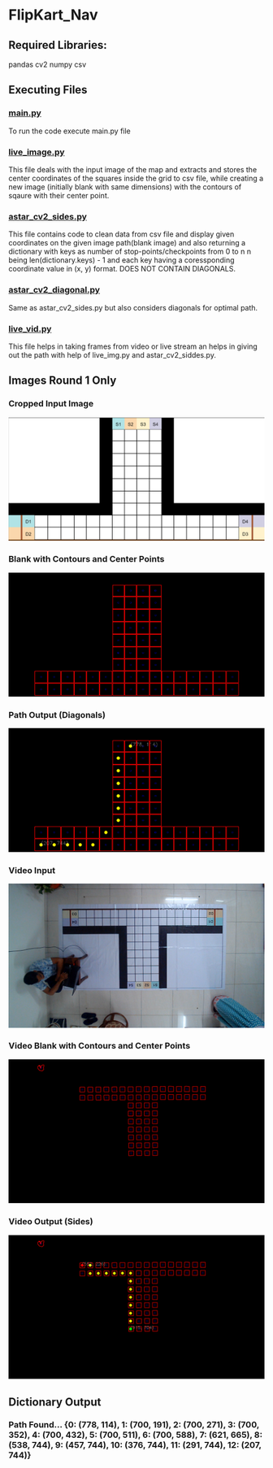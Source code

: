 # FlipKart_Nav

## Required Libraries:
 pandas
 cv2
 numpy
 csv

## Executing Files
### [main.py](https://github.com/Samar2173/FlipKart_Nav/blob/main/Code/main.py)
To run the code execute main.py file

### [live_image.py](https://github.com/Samar2173/FlipKart_Nav/blob/main/Code/live_image.py)
This file deals with the input image of the map and extracts and
stores the center coordinates of the squares inside the grid to csv file, 
while creating a new image (initially blank with same dimensions) with the
contours of sqaure with their center point.

### [astar_cv2_sides.py](https://github.com/Samar2173/FlipKart_Nav/blob/main/Code/astar_cv2_sides.py)
This file contains code to clean data from csv file and display given
coordinates on the given image path(blank image) and also returning a 
dictionary with keys as number of stop-points/checkpoints from 0 to n
n being len(dictionary.keys) - 1 and each key having a coressponding 
coordinate value in (x, y) format. DOES NOT CONTAIN DIAGONALS.

### [astar_cv2_diagonal.py](https://github.com/Samar2173/FlipKart_Nav/blob/main/Code/astar_cv2_diagonals.py)
Same as astar_cv2_sides.py but also considers diagonals for optimal path.

### [live_vid.py](https://github.com/Samar2173/FlipKart_Nav/blob/main/Code/live_vid.py)
This file helps in taking frames from video or live stream an helps in giving out the path with
help of live_img.py and astar_cv2_siddes.py.

## Images Round 1 Only

### Cropped Input Image
![Alt text](https://github.com/Samar2173/FlipKart_Nav/blob/main/Pics/Round1_Crop.png)

### Blank with Contours and Center Points
![Alt text](https://github.com/Samar2173/FlipKart_Nav/blob/main/Pics/Blank_1.png)

### Path Output (Diagonals)
![Alt text](https://github.com/Samar2173/FlipKart_Nav/blob/main/Pics/Output_1.png)

### Video Input
![Alt text](https://github.com/Samar2173/FlipKart_Nav/blob/main/Pics/Output_V1.png)

### Video Blank with Contours and Center Points
![Alt text](https://github.com/Samar2173/FlipKart_Nav/blob/main/Pics/Blank_V1.png)

### Video Output (Sides)
![Alt text](https://github.com/Samar2173/FlipKart_Nav/blob/main/Pics/Path_V1.png)

## Dictionary Output
### Path Found... {0: (778, 114), 1: (700, 191), 2: (700, 271), 3: (700, 352), 4: (700, 432), 5: (700, 511), 6: (700, 588), 7: (621, 665), 8: (538, 744), 9: (457, 744), 10: (376, 744), 11: (291, 744), 12: (207, 744)}
